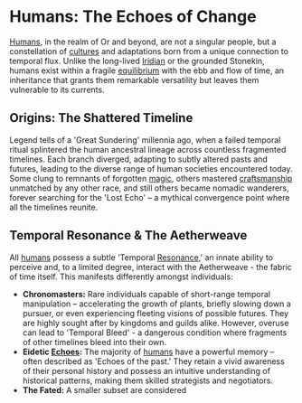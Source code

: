 # Humans: The Echoes of Change

[Humans](/raw/20250504/human/humans.md), in the realm of Or and beyond, are not a singular people, but a constellation of [cultures](/raw/20250501/dwarf/culture.md) and adaptations born from a unique connection to temporal flux. Unlike the long-lived [Iridian](/being/species/iridian.md) or the grounded Stonekin, humans exist within a fragile [equilibrium](/raw/20250501/balance/equilibrium.md) with the ebb and flow of time, an inheritance that grants them remarkable versatility but leaves them vulnerable to its currents.

## Origins: The Shattered Timeline

Legend tells of a 'Great Sundering' millennia ago, when a failed temporal ritual splintered the human ancestral lineage across countless fragmented timelines. Each branch diverged, adapting to subtly altered pasts and futures, leading to the diverse range of human societies encountered today. Some clung to remnants of forgotten [magic](/structure/mechanic/magic.md), others mastered [craftsmanship](/raw/20250501/craftsmanship/craftsmanship.md) unmatched by any other race, and still others became nomadic wanderers, forever searching for the 'Lost Echo' – a mythical convergence point where all the timelines reunite.

## Temporal Resonance & The Aetherweave

All [humans](/raw/20250504/human/humans.md) possess a subtle 'Temporal [Resonance](/raw/20250501/resonance/resonance.md),' an innate ability to perceive and, to a limited degree, interact with the Aetherweave - the fabric of time itself. This manifests differently amongst individuals:

*   **Chronomasters:** Rare individuals capable of short-range temporal manipulation – accelerating the growth of plants, briefly slowing down a pursuer, or even experiencing fleeting visions of possible futures. They are highly sought after by kingdoms and guilds alike.  However, overuse can lead to 'Temporal Bleed' - a dangerous condition where fragments of other timelines bleed into their own.
*   **Eidetic [Echoes](/raw/20250501/soul/echoes.md):** The majority of [humans](/raw/20250504/human/humans.md) have a powerful memory – often described as 'Echoes of the past.' They retain a vivid awareness of their personal history and possess an intuitive understanding of historical patterns, making them skilled strategists and negotiators.
*   **The Fated:** A smaller subset are considered 
